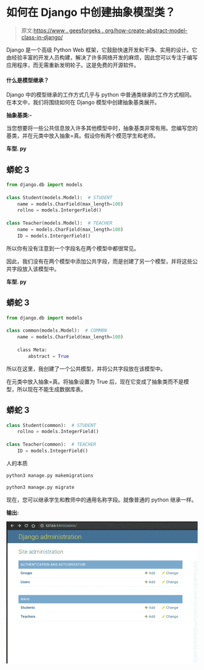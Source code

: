 # 如何在 Django 中创建抽象模型类？

> 原文:[https://www . geesforgeks . org/how-create-abstract-model-class-in-django/](https://www.geeksforgeeks.org/how-to-create-abstract-model-class-in-django/)

Django 是一个高级 Python Web 框架，它鼓励快速开发和干净、实用的设计。它由经验丰富的开发人员构建，解决了许多网络开发的麻烦，因此您可以专注于编写应用程序，而无需重新发明轮子。这是免费的开源软件。

#### 什么是模型继承？

Django 中的模型继承的工作方式几乎与 python 中普通类继承的工作方式相同。在本文中，我们将围绕如何在 Django 模型中创建抽象基类展开。

**抽象基类:-**

当您想要将一些公共信息放入许多其他模型中时，抽象基类非常有用。您编写您的基类，并在元类中放入抽象=真。假设你有两个模范学生和老师。

**车型. py**

## 蟒蛇 3

```py
from django.db import models

class Student(models.Model):  # STUDENT
    name = models.CharField(max_length=100)
    rollno = models.IntergerField()

class Teacher(models.Model):  # TEACHER
    name = models.CharField(max_length=100)
    ID = models.IntergerField()
```

所以你有没有注意到一个字段名在两个模型中都很常见。

因此，我们没有在两个模型中添加公共字段，而是创建了另一个模型，并将这些公共字段放入该模型中。

**车型. py**

## 蟒蛇 3

```py
from django.db import models

class common(models.Model):  # COMM0N
    name = models.CharField(max_length=100)

    class Meta:
        abstract = True
```

所以在这里，我创建了一个公共模型，并将公共字段放在该模型中。

在元类中放入抽象=真。将抽象设置为 True 后，现在它变成了抽象类而不是模型，所以现在不能生成数据库表。

## 蟒蛇 3

```py
class Student(common):  # STUDENT
    rollno = models.IntegerField()

class Teacher(common):  # TEACHER
    ID = models.IntegerField()
```

人的本质

```py
python3 manage.py makemigrations
```

```py
python3 manage.py migrate
```

现在，您可以继承学生和教师中的通用名称字段。就像普通的 python 继承一样。

**输出:**

![](img/503ad186bd1e0c42af3b8f11f6c31279.png)